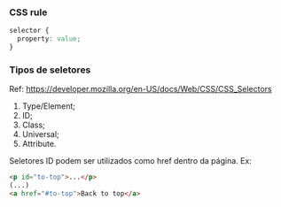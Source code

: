 ### CSS rule

``` css
selector {
  property: value;
}
```

### Tipos de seletores

Ref: https://developer.mozilla.org/en-US/docs/Web/CSS/CSS_Selectors

1. Type/Element;
2. ID;
3. Class;
4. Universal;
5. Attribute.

Seletores ID podem ser utilizados como href dentro da página. Ex:

```html
<p id="to-top">...</p>
(...)
<a href="#to-top">Back to top</a>
```

